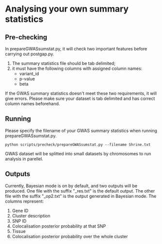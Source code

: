 # Analysing your own summary statistics

## Pre-checking

In prepareGWASsumstat.py, it will check two important features before carrying out postgap.py.

1. The summary statistics file should be tab delimited;
2. it must have the following columns with assigned column names:
   * variant_id
   * p-value
   * beta

If the GWAS summary statistics doesn't meet these two requirements, it will give errors. Please make sure your dataset is tab delimited and has correct column names beforehand.

## Running

Please specify the filename of your GWAS summary statistics when running prepareGWASsumstat.py.

`python scripts/precheck/prepareGWASsumstat.py --filename Shrine.txt`

GWAS dataset will be splitted into small datasets by chromosomes to run analysis in parellel.

## Outputs

Currently, Bayesian mode is on by default, and two outputs will be produced. One file with the suffix "\_res.txt" is the default output. The other file with the suffix "\_op2.txt" is the output generated in Bayesian mode. The columns represent:

1. Gene ID
2. Cluster description
3. SNP ID
4. Colocalisation posterior probability at that SNP
5. Tissue
6. Colocalisation posterior probability over the whole cluster
